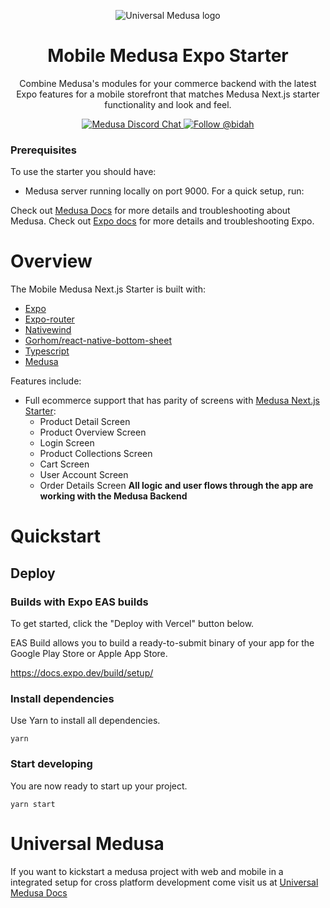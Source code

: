 <p align="center">
  <picture>
    <img alt="Universal Medusa logo" src="https://github.com/bidah/universal-medusa/assets/1574028/e372d7d6-80bd-4940-a51d-e9c1f5bf4133">
    </picture>
</p>

<h1 align="center">
  Mobile Medusa Expo Starter
</h1>

<p align="center">
Combine Medusa's modules for your commerce backend with the latest Expo features for a mobile storefront that matches Medusa Next.js starter functionality and look and feel.</p>

<p align="center">
  <a href="https://discord.gg/xpCwq3Kfn8">
    <img src="https://img.shields.io/badge/chat-on%20discord-7289DA.svg" alt="Medusa Discord Chat" />
  </a>
  <a href="https://twitter.com/intent/follow?screen_name=bidah">
    <img src="https://img.shields.io/twitter/follow/bidah.svg?label=Follow%20@bidah" alt="Follow @bidah" />
  </a>
</p>

### Prerequisites

To use the starter you should have:

- Medusa server running locally on port 9000.
  For a quick setup, run:

Check out [Medusa Docs](https://docs.medusajs.com) for more details and troubleshooting about Medusa.
Check out [Expo docs](https://https://docs.expo.dev/) for more details and troubleshooting Expo.

# Overview

The Mobile Medusa Next.js Starter is built with:

- [Expo](https://expo.dev/)
- [Expo-router](https://docs.expo.dev/routing/introduction/)
- [Nativewind](https://nativewind.dev)
- [Gorhom/react-native-bottom-sheet](https://gorhom.github.io/react-native-bottom-sheet/)
- [Typescript](https://www.typescriptlang.org/)
- [Medusa](https://medusajs.com/)

Features include:

- Full ecommerce support that has parity of screens with [Medusa Next.js Starter](https://github.com/medusajs/nextjs-starter-medusa):
  - Product Detail Screen
  - Product Overview Screen
  - Login Screen
  - Product Collections Screen
  - Cart Screen
  - User Account Screen
  - Order Details Screen
    **All logic and user flows through the app are working with the Medusa Backend**

# Quickstart

## Deploy

### Builds with Expo EAS builds

To get started, click the "Deploy with Vercel" button below.

EAS Build allows you to build a ready-to-submit binary of your app for the Google Play Store or Apple App Store.

<https://docs.expo.dev/build/setup/>

### Install dependencies

Use Yarn to install all dependencies.

```shell
yarn
```

### Start developing

You are now ready to start up your project.

```shell
yarn start
```

# Universal Medusa

If you want to kickstart a medusa project with web and mobile in a integrated setup for cross platform development come visit us at [Universal Medusa Docs](http://dub.sh/universalmedusa)
